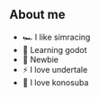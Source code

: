 ## About me

- 🏎 I like simracing
- 🤖 Learning godot
- 🥺 Newbie
- ⚡ I love undertale
- 🎇 I love konosuba

